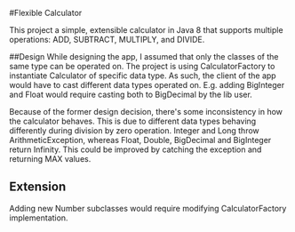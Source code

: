 #Flexible Calculator

This project a simple, extensible calculator in Java 8 that supports multiple operations: ADD, SUBTRACT, MULTIPLY, and DIVIDE.

##Design
While designing the app, I assumed that only the classes of the same type can be operated on.
The project is using CalculatorFactory to instantiate Calculator of specific data type.
As such, the client of the app would have to cast different data types operated on.
E.g. adding BigInteger and Float would require casting both to BigDecimal by the lib user.

Because of the former design decision, there's some inconsistency in how the calculator behaves.
This is due to different data types behaving differently during division by zero operation.
Integer and Long throw ArithmeticException, whereas Float, Double, BigDecimal and BigInteger return Infinity.
This could be improved by catching the exception and returning MAX values.   

## Extension

Adding new Number subclasses would require modifying CalculatorFactory implementation. 
